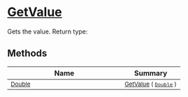 # [GetValue](./CubicInterpolation-100663727.md)

Gets the value.
Return type:
## Methods

| Name | Summary | 
| --- | --- | 
| <sub>[Double](https://docs.microsoft.com/en-us/dotnet/api/System.Double)</sub><img width=200/>| <sub>[GetValue](./CubicInterpolation-100663727.md) ( [`Double`](https://docs.microsoft.com/en-us/dotnet/api/System.Double) )</sub>| <br>


